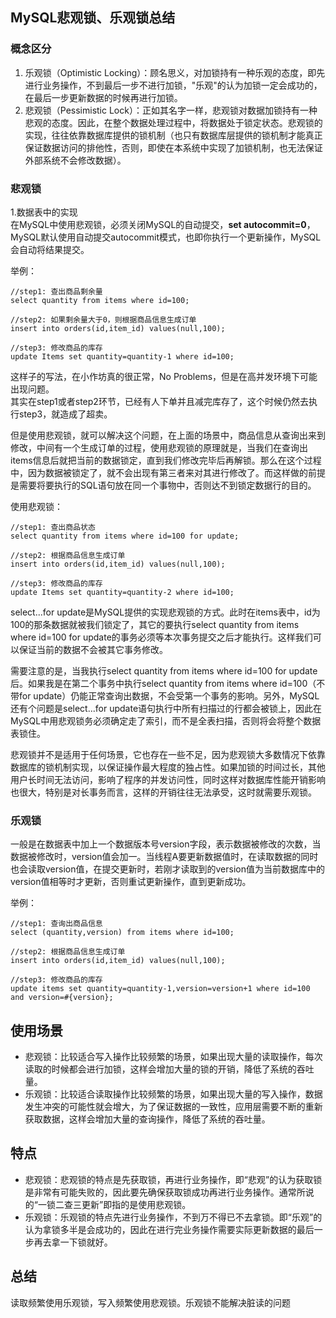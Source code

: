## MySQL悲观锁、乐观锁总结

### 概念区分
1. 乐观锁（Optimistic Locking）：顾名思义，对加锁持有一种乐观的态度，即先进行业务操作，不到最后一步不进行加锁，"乐观"的认为加锁一定会成功的，在最后一步更新数据的时候再进行加锁。  
2. 悲观锁（Pessimistic Lock）：正如其名字一样，悲观锁对数据加锁持有一种悲观的态度。因此，在整个数据处理过程中，将数据处于锁定状态。悲观锁的实现，往往依靠数据库提供的锁机制（也只有数据库层提供的锁机制才能真正保证数据访问的排他性，否则，即使在本系统中实现了加锁机制，也无法保证外部系统不会修改数据）。

### 悲观锁

1.数据表中的实现  
在MySQL中使用悲观锁，必须关闭MySQL的自动提交，**set autocommit=0**，MySQL默认使用自动提交autocommit模式，也即你执行一个更新操作，MySQL会自动将结果提交。  

举例：  

```
//step1: 查出商品剩余量     
select quantity from items where id=100;

//step2: 如果剩余量大于0，则根据商品信息生成订单    
insert into orders(id,item_id) values(null,100); 

//step3: 修改商品的库存     
update Items set quantity=quantity-1 where id=100;
```
 

这样子的写法，在小作坊真的很正常，No Problems，但是在高并发环境下可能出现问题。  
其实在step1或者step2环节，已经有人下单并且减完库存了，这个时候仍然去执行step3，就造成了超卖。  

但是使用悲观锁，就可以解决这个问题，在上面的场景中，商品信息从查询出来到修改，中间有一个生成订单的过程，使用悲观锁的原理就是，当我们在查询出items信息后就把当前的数据锁定，直到我们修改完毕后再解锁。那么在这个过程中，因为数据被锁定了，就不会出现有第三者来对其进行修改了。而这样做的前提是需要将要执行的SQL语句放在同一个事物中，否则达不到锁定数据行的目的。

使用悲观锁：    

```
//step1: 查出商品状态  
select quantity from items where id=100 for update;

//step2: 根据商品信息生成订单
insert into orders(id,item_id) values(null,100);

//step3: 修改商品的库存
update Items set quantity=quantity-2 where id=100;
```
  

select...for update是MySQL提供的实现悲观锁的方式。此时在items表中，id为100的那条数据就被我们锁定了，其它的要执行select quantity from items where id=100 for update的事务必须等本次事务提交之后才能执行。这样我们可以保证当前的数据不会被其它事务修改。 

需要注意的是，当我执行select quantity from items where id=100 for update后。如果我是在第二个事务中执行select quantity from items where id=100（不带for update）仍能正常查询出数据，不会受第一个事务的影响。另外，MySQL还有个问题是select...for update语句执行中所有扫描过的行都会被锁上，因此在MySQL中用悲观锁务必须确定走了索引，而不是全表扫描，否则将会将整个数据表锁住。

悲观锁并不是适用于任何场景，它也存在一些不足，因为悲观锁大多数情况下依靠数据库的锁机制实现，以保证操作最大程度的独占性。如果加锁的时间过长，其他用户长时间无法访问，影响了程序的并发访问性，同时这样对数据库性能开销影响也很大，特别是对长事务而言，这样的开销往往无法承受，这时就需要乐观锁。    

### 乐观锁
一般是在数据表中加上一个数据版本号version字段，表示数据被修改的次数，当数据被修改时，version值会加一。当线程A要更新数据值时，在读取数据的同时也会读取version值，在提交更新时，若刚才读取到的version值为当前数据库中的version值相等时才更新，否则重试更新操作，直到更新成功。 

举例： 

```
//step1: 查询出商品信息
select (quantity,version) from items where id=100;

//step2: 根据商品信息生成订单
insert into orders(id,item_id) values(null,100);

//step3: 修改商品的库存
update items set quantity=quantity-1,version=version+1 where id=100 and version=#{version};
```
 

## 使用场景
- 悲观锁：比较适合写入操作比较频繁的场景，如果出现大量的读取操作，每次读取的时候都会进行加锁，这样会增加大量的锁的开销，降低了系统的吞吐量。
- 乐观锁：比较适合读取操作比较频繁的场景，如果出现大量的写入操作，数据发生冲突的可能性就会增大，为了保证数据的一致性，应用层需要不断的重新获取数据，这样会增加大量的查询操作，降低了系统的吞吐量。

## 特点
- 悲观锁：悲观锁的特点是先获取锁，再进行业务操作，即“悲观”的认为获取锁是非常有可能失败的，因此要先确保获取锁成功再进行业务操作。通常所说的“一锁二查三更新”即指的是使用悲观锁。
- 乐观锁：乐观锁的特点先进行业务操作，不到万不得已不去拿锁。即“乐观”的认为拿锁多半是会成功的，因此在进行完业务操作需要实际更新数据的最后一步再去拿一下锁就好。

## 总结
读取频繁使用乐观锁，写入频繁使用悲观锁。乐观锁不能解决脏读的问题
